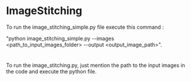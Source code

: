 # ImageStitching
To run the image_stitching_simple.py file execute this command :

"python image_stitching_simple.py --images <path_to_input_images_folder> --output <output_image_path>".



#

To run the image_stitching.py, just mention the path to the input images in the code and execute the python file.
